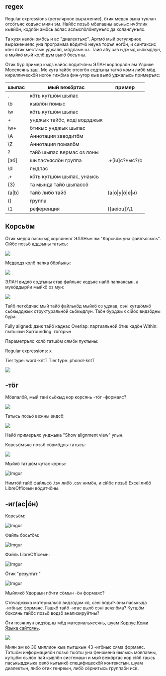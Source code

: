## regex

Regular expressions (регулярное выражение), ӧтик медся вына туялан отсӧгъяс кодъяс миян эм. Найӧс позьӧ мӧвпавны асьныс ичӧтлик кывйӧн, кодлӧн эмӧсь аслас аслыспӧлӧнлунъяс да коланлунъяс.

Та кузя налӧн эмӧсь и ас "диалектъяс". Артмӧ мый регулярное выражениеяс уна программа вӧдитчӧ неуна торъя ногӧн, и синтаксис кӧні ӧтик местаын уджалӧ, мӧдлаын оз. Тайӧ абу зэв ыджыд сьӧкыдлун, а мыйкӧ мый колӧ дум вылӧ босьтны.

Ӧтик бур пример кыдз найӧс вӧдитчӧны ЭЛАН корпораӧн эм Улрике Моселсянь [тані](https://tla.mpi.nl/wp-content/uploads/2011/12/Searches_in_ELAN_with_regular_expressions.pdf). Ме кута тайӧс отсогӧн содтыны татчӧ коми либӧ мӧд кириллическӧй ногӧн гижӧма фин-угор кыв вылӧ уджалысь примеръяс:

| шыпас | мый вежӧртас                | пример         |
|-------|-----------------------------|----------------|
| .     | кӧть кутшӧм шыпас           |                |
| \b    | кывлӧн помыс                |                |
| \w    | кӧть кутшӧм шыпас           |                |
| +     | унджык тайӧс, коді водзджык |                |
| \w+   | ӧтикыс унджык шыпас         |                |
| \A   | Аннотация заводитӧм         |                |
| \Z   | Аннотация помалӧм         |                |
| ?     | тайӧ шыпас вермас оз лоны   |                |
| [аб]  | шыпасъяслӧн группа          | .+[іи]с?ныс?\b |
| \\d  | лыдпас          |                   |
| .+    | кӧть кутшӧм шыпас, унаысь   |                |
| {3}   | та мында тайӧ шыпассӧ       |                |
| (a\|b) | тайӧ либӧ тайӧ              | (а\|о\|у\|ӧ\|е\|и)  |
| ()    | группа                      |                |
| \1    | референция                  | ([aeiou])\1    |

## Корсьӧм

Ӧтик медся паськыд корсянног ЭЛАНын эм "Корсьӧм уна файлъясысь". Сійӧс позьӧ аддзыны татысь:

![](http://i.imgur.com/6MOsqVs.png)

Медводз колӧ папка бӧрйыны:

![](http://i.imgur.com/s3hNm6n.png)

ЭЛАН видлӧ содтыны став файльяс кодъяс найӧ папкаясын, а мукӧддырйи мыйкӧ оз мун:

![](http://i.imgur.com/DzlendB.png)

Тайӧ петкӧдчас мый тайӧ файлькӧд мыйкӧ оз уджав, сэні кутшӧмкӧ сьӧкыдджык структуральнӧй сьӧкыдлун. Таӧн бурджык сійӧс видзӧдны бура.

Fully aligned: дзик тайӧ каднас
Overlap: партиальнӧй ӧтик кадӧн
Within: пытшкын
Surrounding: гӧгӧрын

Параметръяс колӧ татшӧм сямӧн пуктыны:

Regular expressions: x

Tier type: word-kntT
Tier type: phonol-kntT

![](http://i.imgur.com/0PQLiQ8.png)

## -тӧг

Мӧвпалӧй, мый тані сьӧкыд кор корсянь -тӧг -формаяс?

![](http://i.imgur.com/CYxWIus.png)

Татысь позьӧ вежны видсӧ:

![](http://i.imgur.com/k4RFdTG.png)

Найӧ примеръяс унджыка "Show alignment view" улын.

Корсьӧмъяс позьӧ сӧвмӧдны татысь:

![](http://i.imgur.com/lYc2FxR.png)

Мыйкӧ татшӧм кутас корны:

![Imgur](http://i.imgur.com/AIiGHpH.png)

Нимтӧй тайӧ файльсӧ .tsv либӧ .csv нимӧн, и сійӧс позьӧ Excel либӧ LibreOfficeын вӧдитчӧны.

## -иг(ас|ӧн)

Корсьӧм:

![Imgur](http://i.imgur.com/lHdtUxA.png)

Файль босьтӧм:

![Imgur](http://i.imgur.com/gvDlCS5.png)

Файль LibreOfficeын:

![Imgur](http://i.imgur.com/ogumsvc.png)

Ӧтик "резултат:"

![Imgur](http://i.imgur.com/XemXQt6.png)

Мыйлякӧ Удораын пӧчти сӧмын -ӧн формаяс?

Стӧчаджыка материальсӧ видзӧдам кӧ, сэні вӧдитчӧны паськыда -игӧныс формаяс. Гашкӧ тайӧ -игас вылӧ сэні вежлӧма? Кутшӧм боксянь тайӧс позьӧ водзӧ анализируйтны?

Ӧти позянлун видзӧдны мӧд материальяссянь, шуам [Корпус Коми Языка сайтсянь](http://komicorpora.ru/).

![](http://i.imgur.com/MAIncHl.png)

Миян эм кӧ 30 миллион кыв пытшкын 43 -игӧныс сяма формаяс. Татшӧм информацияӧн позьӧ тшӧтш уна феномена йылысь мӧвпавны, кутшӧм сылӧн пай кывлӧн системаын и мый вежӧртас кор сійӧ таысь паськыдджыка овлӧ кытынкӧ специфицескӧй контекстын, шуам диалектын, либӧ ӧтик генреын, либӧ сёрнитысь группаӧн исв.
